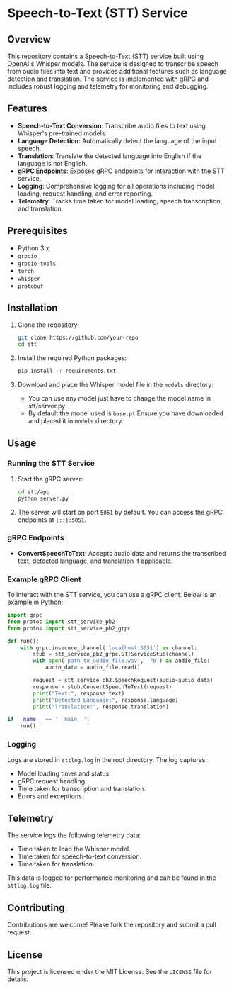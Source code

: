 # Speech-to-Text (STT) Service

## Overview

This repository contains a Speech-to-Text (STT) service built using OpenAI's Whisper models. The service is designed to transcribe speech from audio files into text and provides additional features such as language detection and translation. The service is implemented with gRPC and includes robust logging and telemetry for monitoring and debugging.

## Features

- **Speech-to-Text Conversion**: Transcribe audio files to text using Whisper's pre-trained models.
- **Language Detection**: Automatically detect the language of the input speech.
- **Translation**: Translate the detected language into English if the language is not English.
- **gRPC Endpoints**: Exposes gRPC endpoints for interaction with the STT service.
- **Logging**: Comprehensive logging for all operations including model loading, request handling, and error reporting.
- **Telemetry**: Tracks time taken for model loading, speech transcription, and translation.

## Prerequisites

- Python 3.x
- `grpcio`
- `grpcio-tools`
- `torch`
- `whisper`
- `protobuf`

## Installation

1. Clone the repository:
   ```bash
   git clone https://github.com/your-repo
   cd stt
   ```

2. Install the required Python packages:
   ```bash
   pip install -r requirements.txt
   ```

3. Download and place the Whisper model file in the `models` directory:
   - You can use any model just have to change the model name in stt/server.py.
   - By default the model used is `base.pt` Ensure you have downloaded and placed it in `models` directory.

## Usage

### Running the STT Service

1. Start the gRPC server:
   ```bash
   cd stt/app
   python server.py
   ```

2. The server will start on port `5051` by default. You can access the gRPC endpoints at `[::]:5051`.

### gRPC Endpoints

- **ConvertSpeechToText**: Accepts audio data and returns the transcribed text, detected language, and translation if applicable.

### Example gRPC Client

To interact with the STT service, you can use a gRPC client. Below is an example in Python:

```python
import grpc
from protos import stt_service_pb2
from protos import stt_service_pb2_grpc

def run():
    with grpc.insecure_channel('localhost:5051') as channel:
        stub = stt_service_pb2_grpc.STTServiceStub(channel)
        with open('path_to_audio_file.wav', 'rb') as audio_file:
            audio_data = audio_file.read()

        request = stt_service_pb2.SpeechRequest(audio=audio_data)
        response = stub.ConvertSpeechToText(request)
        print("Text:", response.text)
        print("Detected Language:", response.language)
        print("Translation:", response.translation)

if __name__ == '__main__':
    run()
```

### Logging

Logs are stored in `sttlog.log` in the root directory. The log captures:

- Model loading times and status.
- gRPC request handling.
- Time taken for transcription and translation.
- Errors and exceptions.

## Telemetry

The service logs the following telemetry data:

- Time taken to load the Whisper model.
- Time taken for speech-to-text conversion.
- Time taken for translation.

This data is logged for performance monitoring and can be found in the `sttlog.log` file.

## Contributing

Contributions are welcome! Please fork the repository and submit a pull request.

## License

This project is licensed under the MIT License. See the `LICENSE` file for details.

